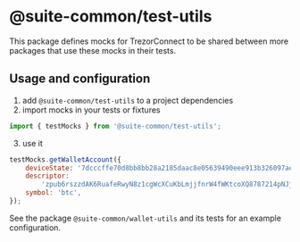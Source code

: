# @suite-common/test-utils

This package defines mocks for TrezorConnect to be shared between more packages that use these mocks in their tests.

## Usage and configuration

1. add `@suite-common/test-utils` to a project dependencies
2. import mocks in your tests or fixtures

```javascript
import { testMocks } from '@suite-common/test-utils';
```

3. use it

```javascript
testMocks.getWalletAccount({
    deviceState: '7dcccffe70d8bb8bb28a2185daac8e05639490eee913b326097ae1d73abc8b4f',
    descriptor:
        'zpub6rszzdAK6RuafeRwyN8z1cgWcXCuKbLmjjfnrW4fWKtcoXQ8787214pNJjnBG5UATyghuNzjn6Lfp5k5xymrLFJnCy46bMYJPyZsbpFGagT',
    symbol: 'btc',
});
```

See the package `@suite-common/wallet-utils` and its tests for an example configuration.

